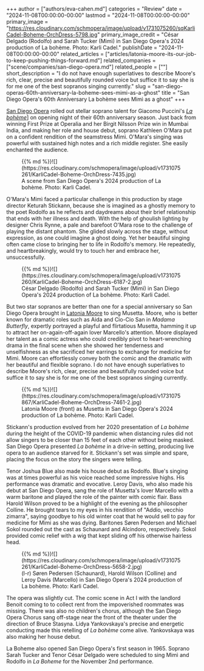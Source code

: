 +++
author = ["authors/eva-cahen.md"]
categories = "Review"
date = "2024-11-08T00:00:00-00:00"
lastmod = "2024-11-08T00:00:00-00:00"
primary_image = "https://res.cloudinary.com/schmopera/image/upload/v1731075260/sqKarliCadel-Boheme-OrchDress-5798.jpg"
primary_image_credit = "César Delgado (Rodolfo) and Sarah Tucker (Mimì) in San Diego Opera's 2024 production of La bohème. Photo: Karli Cadel."
publishDate = "2024-11-08T00:00:00-00:00"
related_articles = ["articles/latonia-moore-its-our-job-to-keep-pushing-things-forward.md"]
related_companies = ["scene/companies/san-diego-opera.md"]
related_people = [""]
short_description = "I do not have enough superlatives to describe Moore's rich, clear, precise and beautifully rounded voice but suffice it to say she is for me one of the best sopranos singing currently."
slug = "san-diego-operas-60th-anniversary-la-boheme-sees-mimi-as-a-ghost"
title = "San Diego Opera's 60th Anniversary La bohème sees Mimì as a ghost"
+++

[San Diego Opera](/scene/companies/san-diego-opera/) rolled out stellar soprano talent for Giacomo Puccini's [_La bohème_](https://www.sdopera.org/shows/la-boheme/)] on opening night of their 60th anniversary season. Just back from winning First Prize at Operalia and her Birgit Nilsson Prize win in Mumbai India, and making her role and house debut, soprano Kathleen O'Mara put on a confident rendition of the seamstress Mimì. O'Mara's singing was powerful with sustained high notes and a rich middle register. She easily enchanted the audience.

<figure data-type="image">{{% md %}}![](https://res.cloudinary.com/schmopera/image/upload/v1731075261/KarliCadel-Boheme-OrchDress-7435.jpg)
<figcaption>A scene from San Diego Opera's 2024 production of La bohème. Photo: Karli Cadel.</figcaption>
</figure>

O'Mara's Mimì faced a particular challenge in this production by stage director Keturah Stickann, because she is imagined as a ghostly memory to the poet Rodolfo as he reflects and daydreams about their brief relationship that ends with her illness and death. With the help of ghoulish lighting by designer Chris Rynne, a pale and barefoot O'Mara rose to the challenge of playing the distant phantom. She glided slowly across the stage, without expression, as one could imagine a ghost doing. Yet her beautiful singing often came close to bringing her to life in Rodolfo's memory. He repeatedly, and heartbreakingly, would try to touch her and embrace her, unsuccessfully.

<figure data-type="image">{{% md %}}![](https://res.cloudinary.com/schmopera/image/upload/v1731075260/KarliCadel-Boheme-OrchDress-6187-2.jpg)
<figcaption>César Delgado (Rodolfo) and Sarah Tucker (Mimì) in San Diego Opera's 2024 production of La bohème. Photo: Karli Cadel.</figcaption>
</figure>

But two star sopranos are better than one for a special anniversary so San Diego Opera brought in [Latonia Moore](/latonia-moore-its-our-job-to-keep-pushing-things-forward/) to sing Musetta. Moore, who is better known for dramatic roles such as Aida and Cio-Cio San in _Madama Butterfly_, expertly portrayed a playful and flirtatious Musetta, hamming it up to attract her on-again-off-again lover Marcello's attention. Moore displayed her talent as a comic actress who could credibly pivot to heart-wrenching drama in the final scene when she showed her tenderness and unselfishness as she sacrificed her earrings to exchange for medicine for Mimì. Moore can effortlessly convey both the comic and the dramatic with her beautiful and flexible soprano. I do not have enough superlatives to describe Moore's rich, clear, precise and beautifully rounded voice but suffice it to say she is for me one of the best sopranos singing currently.

<figure data-type="image">{{% md %}}![](https://res.cloudinary.com/schmopera/image/upload/v1731075867/KarliCadel-Boheme-OrchDress-7461-2.jpg)
<figcaption>Latonia Moore (front) as Musetta in San Diego Opera's 2024 production of La bohème. Photo: Karli Cadel.</figcaption>
</figure>

Stickann's production evolved from her 2020 presentation of _La bohème_ during the height of the COVID-19 pandemic when distancing rules did not allow singers to be closer than 15 feet of each other without being masked. San Diego Opera presented _La bohème_ in a drive-in setting, producing live opera to an audience starved for it. Stickann's set was simple and spare, placing the focus on the story the singers were telling.

Tenor Joshua Blue also made his house debut as Rodolfo. Blue's singing was at times powerful as his voice reached some impressive highs. His performance was dramatic and evocative. Leroy Davis, who also made his debut at San Diego Opera, sang the role of Musetta's lover Marcello with a warm baritone and played the role of the painter with comic flair. Bass Harold Wilson proved to be a highlight of the evening as the philosopher Colline. He brought tears to my eyes in his rendition of 
"Addio, vecchio zimarra", saying goodbye to his old winter coat that he would sell to pay for medicine for Mimi as she was dying. Baritones Søren Pedersen and Michael Sokol rounded out the cast as Schaunard and Alcindoro, respectively. Sokol provided comic relief with a wig that kept sliding off his otherwise hairless head.

<figure data-type="image">{{% md %}}![](https://res.cloudinary.com/schmopera/image/upload/v1731075261/KarliCadel-Boheme-OrchDress-5658-2.jpg)
<figcaption>(l-r) Søren Pedersen (Schaunard), Harold Wilson (Colline) and Leroy Davis (Marcello) in San Diego Opera's 2024 production of La bohème. Photo: Karli Cadel.</figcaption>
</figure>

The opera was slightly cut. The comic scene in Act I with the landlord Benoit coming to to collect rent from the impoverished roommates was missing. There was also no children's chorus, although the San Diego Opera Chorus sang off-stage near the front of the theater under the direction of Bruce Stasyna. Lidya Yankovskaya's precise and energetic conducting made this retelling of _La bohème_ come alive. Yankovskaya was also making her house debut.

La Boheme also opened San Diego Opera's first season in 1965. Soprano Sarah Tucker and Tenor César Delgado were scheduled to sing Mimì and Rodolfo in _La Boheme_ for the November 2nd performance.
